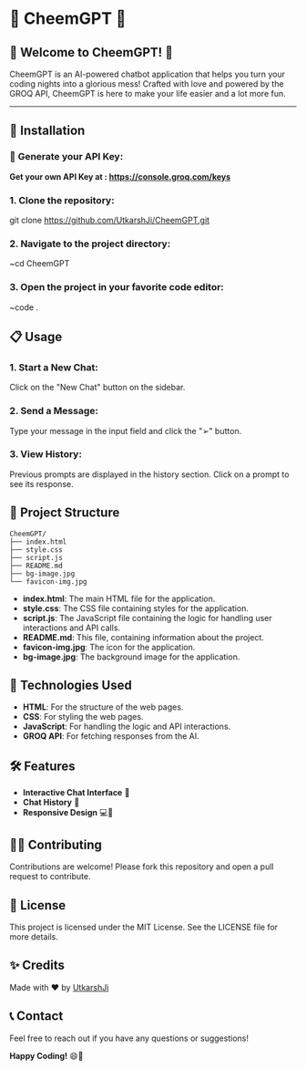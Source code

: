 # 🌟 **CheemGPT** 🌟

## 🚀 **Welcome to CheemGPT!** 🚀

CheemGPT is an AI-powered chatbot application that helps you turn your coding nights into a glorious mess! Crafted with love and powered by the GROQ API, CheemGPT is here to make your life easier and a lot more fun.

---

## 🔧 **Installation**

### 🔑 **Generate your API Key:**
**Get your own API Key at : https://console.groq.com/keys**



### **1. Clone the repository:**
git clone https://github.com/UtkarshJi/CheemGPT.git

### **2. Navigate to the project directory:**
~cd CheemGPT

### **3. Open the project in your favorite code editor:**
~code .

## 📋 **Usage**

### **1. Start a New Chat:**
Click on the "New Chat" button on the sidebar.

### **2. Send a Message:**
Type your message in the input field and click the "➢" button.

### **3. View History:**
Previous prompts are displayed in the history section. Click on a prompt to see its response.

## 📁 **Project Structure**

```text
CheemGPT/
├── index.html
├── style.css
├── script.js
├── README.md
├── bg-image.jpg
└── favicon-img.jpg
```
- **index.html**: The main HTML file for the application.
- **style.css**: The CSS file containing styles for the application.
- **script.js**: The JavaScript file containing the logic for handling user interactions and API calls.
- **README.md**: This file, containing information about the project.
- **favicon-img.jpg**: The icon for the application.
- **bg-image.jpg**: The background image for the application.

## 🎨 Technologies Used

- **HTML**: For the structure of the web pages.
- **CSS**: For styling the web pages.
- **JavaScript**: For handling the logic and API interactions.
- **GROQ API**: For fetching responses from the AI.

## 🛠️ Features

- **Interactive Chat Interface** 🎉
- **Chat History** 📜
- **Responsive Design** 💻📱

## 👨‍💻 Contributing

Contributions are welcome! Please fork this repository and open a pull request to contribute.

## 📄 License

This project is licensed under the MIT License. See the LICENSE file for more details.

## ✨ Credits

Made with ❤️ by [UtkarshJi](https://github.com/UtkarshJi)

## 📞 Contact

Feel free to reach out if you have any questions or suggestions!

**Happy Coding!** 😄🎉
